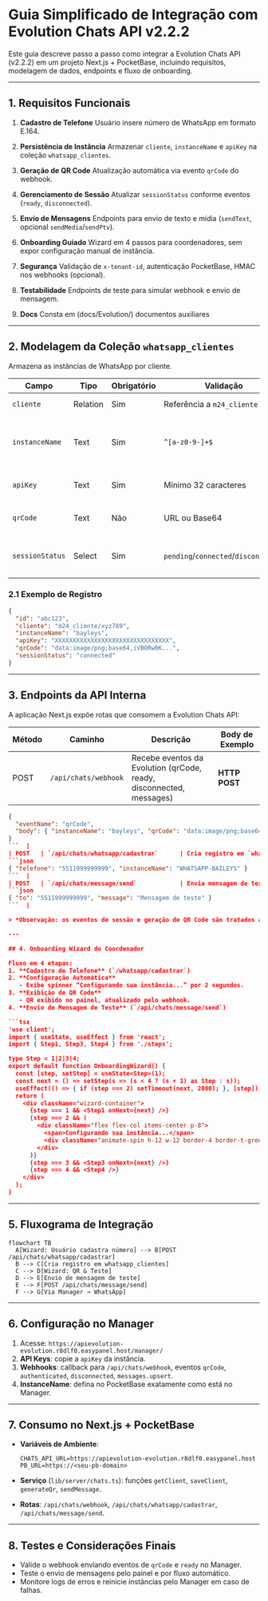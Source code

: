 # Guia Simplificado de Integração com Evolution Chats API v2.2.2

Este guia descreve passo a passo como integrar a Evolution Chats API (v2.2.2) em um projeto Next.js + PocketBase, incluindo requisitos, modelagem de dados, endpoints e fluxo de onboarding.

---

## 1. Requisitos Funcionais

1. **Cadastro de Telefone**
   Usuário insere número de WhatsApp em formato E.164.
2. **Persistência de Instância**
   Armazenar `cliente`, `instanceName` e `apiKey` na coleção `whatsapp_clientes`.
3. **Geração de QR Code**
   Atualização automática via evento `qrCode` do webhook.
4. **Gerenciamento de Sessão**
   Atualizar `sessionStatus` conforme eventos (`ready`, `disconnected`).
5. **Envio de Mensagens**
   Endpoints para envio de texto e mídia (`sendText`, opcional `sendMedia`/`sendPtv`).
6. **Onboarding Guiado**
   Wizard em 4 passos para coordenadores, sem expor configuração manual de instância.
7. **Segurança**
   Validação de `x-tenant-id`, autenticação PocketBase, HMAC nos webhooks (opcional).
8. **Testabilidade**
   Endpoints de teste para simular webhook e envio de mensagem.

9. **Docs** 
    Consta em (docs/Evolution/) documentos auxiliares
---

## 2. Modelagem da Coleção `whatsapp_clientes`

Armazena as instâncias de WhatsApp por cliente.

| Campo           | Tipo     | Obrigatório | Validação                            | Descrição                                           |
| --------------- | -------- | ----------- | ------------------------------------ | --------------------------------------------------- |
| `cliente`       | Relation | Sim         | Referência a `m24_cliente`           | Cliente/tenant do sistema                           |
| `instanceName`  | Text     | Sim         | `^[a-z0-9-]+$`                       | Nome da instância (igual ao configurado no Manager) |
| `apiKey`        | Text     | Sim         | Mínimo 32 caracteres                 | Chave de autenticação da instância                  |
| `qrCode`        | Text     | Não         | URL ou Base64                        | QR Code gerado para autenticação                    |
| `sessionStatus` | Select   | Sim         | `pending`/`connected`/`disconnected` | Estado atual da sessão (padrão: `pending`)          |

### 2.1 Exemplo de Registro

```json
{
  "id": "abc123",
  "cliente": "m24_cliente/xyz789",
  "instanceName": "bayleys",
  "apiKey": "XXXXXXXXXXXXXXXXXXXXXXXXXXXXXXXX",
  "qrCode": "data:image/png;base64,iVBORw0K...",
  "sessionStatus": "connected"
}
```

---

## 3. Endpoints da API Interna

A aplicação Next.js expõe rotas que consomem a Evolution Chats API:

| Método | Caminho              | Descrição                                                           | Body de Exemplo    |
| ------ | -------------------- | ------------------------------------------------------------------- | ------------------ |
| POST   | `/api/chats/webhook` | Recebe eventos da Evolution (qrCode, ready, disconnected, messages) | **HTTP POST**<br/> |

````json
{
  "eventName": "qrCode",
  "body": { "instanceName": "bayleys", "qrCode": "data:image/png;base64,..." }
}
```  |
| POST   | `/api/chats/whatsapp/cadastrar`      | Cria registro em `whatsapp_clientes` com instância `WHATSAPP-BAILEYS` | **HTTP POST**<br/>
```json
{ "telefone": "5511999999999", "instanceName": "WHATSAPP-BAILEYS" }
```  |
| POST   | `/api/chats/message/send`            | Envia mensagem de texto pelo WhatsApp                                | **HTTP POST**<br/>
```json
{ "to": "5511999999999", "message": "Mensagem de teste" }
```  |

> *Observação: os eventos de sessão e geração de QR Code são tratados automaticamente pelo webhook.*

---

## 4. Onboarding Wizard do Coordenador

Fluxo em 4 etapas:
1. **Cadastro de Telefone** (`/whatsapp/cadastrar`)
2. **Configuração Automática**
   - Exibe spinner “Configurando sua instância...” por 2 segundos.
3. **Exibição de QR Code**
   - QR exibido no painel, atualizado pelo webhook.
4. **Envio de Mensagem de Teste** (`/api/chats/message/send`)

```tsx
'use client';
import { useState, useEffect } from 'react';
import { Step1, Step3, Step4 } from './steps';

type Step = 1|2|3|4;
export default function OnboardingWizard() {
  const [step, setStep] = useState<Step>(1);
  const next = () => setStep(s => (s < 4 ? (s + 1) as Step : s));
  useEffect(() => { if (step === 2) setTimeout(next, 2000); }, [step]);
  return (
    <div className="wizard-container">
      {step === 1 && <Step1 onNext={next} />}
      {step === 2 && (
        <div className="flex flex-col items-center p-8">
          <span>Configurando sua instância...</span>
          <div className="animate-spin h-12 w-12 border-4 border-t-green-600 rounded-full" />
        </div>
      )}
      {step === 3 && <Step3 onNext={next} />}
      {step === 4 && <Step4 />}
    </div>
  );
}
````

---

## 5. Fluxograma de Integração

```mermaid
flowchart TB
  A[Wizard: Usuário cadastra número] --> B[POST /api/chats/whatsapp/cadastrar]
  B --> C[Cria registro em whatsapp_clientes]
  C --> D[Wizard: QR & Teste]
  D --> E[Envio de mensagem de teste]
  E --> F[POST /api/chats/message/send]
  F --> G[Via Manager → WhatsApp]
```

---

## 6. Configuração no Manager

1. Acesse: `https://apievolution-evolution.r8dlf0.easypanel.host/manager/`
2. **API Keys**: copie a `apiKey` da instância.
3. **Webhooks**: callback para `/api/chats/webhook`, eventos `qrCode`, `authenticated`, `disconnected`, `messages.upsert`.
4. **InstanceName**: defina no PocketBase exatamente como está no Manager.

---

## 7. Consumo no Next.js + PocketBase

- **Variáveis de Ambiente**:

  ```env
  CHATS_API_URL=https://apievolution-evolution.r8dlf0.easypanel.host
  PB_URL=https://<seu-pb-domain>
  ```

- **Serviço** (`lib/server/chats.ts`): funções `getClient`, `saveClient`, `generateQr`, `sendMessage`.
- **Rotas**: `/api/chats/webhook`, `/api/chats/whatsapp/cadastrar`, `/api/chats/message/send`.

---

## 8. Testes e Considerações Finais

- Valide o webhook enviando eventos de `qrCode` e `ready` no Manager.
- Teste o envio de mensagens pelo painel e por fluxo automático.
- Monitore logs de erros e reinicie instâncias pelo Manager em caso de falhas.


